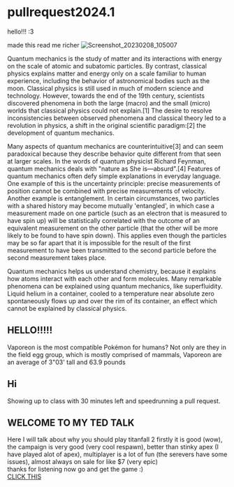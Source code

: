 # pullrequest2024.1


hello!!! :3

made this read me richer
![Screenshot_20230208_105007](https://github.com/realMartinM12345/assement-pullrequest/assets/159389563/a1eb480d-f6df-48ae-b214-cde9a3fd84db)


Quantum mechanics is the study of matter and its interactions with energy on the scale of atomic and subatomic particles. By contrast, classical physics explains matter and energy only on a scale familiar to human experience, including the behavior of astronomical bodies such as the moon. Classical physics is still used in much of modern science and technology. However, towards the end of the 19th century, scientists discovered phenomena in both the large (macro) and the small (micro) worlds that classical physics could not explain.[1] The desire to resolve inconsistencies between observed phenomena and classical theory led to a revolution in physics, a shift in the original scientific paradigm:[2] the development of quantum mechanics.

Many aspects of quantum mechanics are counterintuitive[3] and can seem paradoxical because they describe behavior quite different from that seen at larger scales. In the words of quantum physicist Richard Feynman, quantum mechanics deals with "nature as She is—absurd".[4] Features of quantum mechanics often defy simple explanations in everyday language. One example of this is the uncertainty principle: precise measurements of position cannot be combined with precise measurements of velocity. Another example is entanglement. In certain circumstances, two particles with a shared history may become mutually 'entangled', in which case a measurement made on one particle (such as an electron that is measured to have spin up) will be statistically correlated with the outcome of an equivalent measurement on the other particle (that the other will be more likely to be found to have spin down). This applies even though the particles may be so far apart that it is impossible for the result of the first measurement to have been transmitted to the second particle before the second measurement takes place.

Quantum mechanics helps us understand chemistry, because it explains how atoms interact with each other and form molecules. Many remarkable phenomena can be explained using quantum mechanics, like superfluidity. Liquid helium in a container, cooled to a temperature near absolute zero spontaneously flows up and over the rim of its container, an effect which cannot be explained by classical physics.


## HELLO!!!!!

Vaporeon is the most compatible Pokémon for humans? Not only are they in the field egg group, which is mostly comprised of mammals, Vaporeon are an average of 3"03' tall and 63.9 pounds

## Hi

Showing up to class with 30 minutes left and speedrunning a pull request.<br>



## WELCOME TO MY TED TALK 
Here I will talk about why you should play titanfall 2 firstly it is good (wow), the campaign is very good (very cool respawn), better than stinky apex (I have played alot of apex), multiplayer is a lot of fun (the serevers have some issues), almost always on sale for like $7 (very epic)<br>
thanks for listening now go and get the game :) <br>
[CLICK THIS](https://store.steampowered.com/app/1237970/Titanfall_2/)
